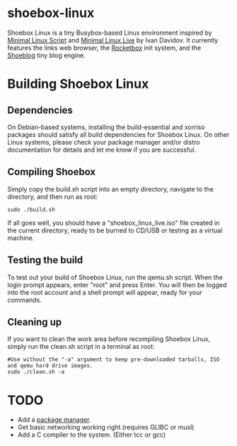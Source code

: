 # shoebox-linux
Shoebox Linux is a tiny Busybox-based Linux environment inspired by [Minimal Linux Script](https://github.com/ivandavidov/minimal-linux-script) and [Minimal Linux Live](https://github.com/ivandavidov/minimal) by Ivan Davidov. It currently features the links web browser, the [Rocketbox](https://github.com/antoniusmisfit/rocketbox-init) init system, and the [Shoeblog](https://github.com/antoniusmisfit/shoeblog) tiny blog engine.
# Building Shoebox Linux
## Dependencies
On Debian-based systems, installing the build-essential and xorriso packages should satisfy all build dependencies for Shoebox Linux. On other Linux systems, please check your package manager and/or distro documentation for details and let me know if you are successful.

## Compiling Shoebox
Simply copy the build.sh script into an empty directory, navigate to the directory, and then run as root:
```
sudo ./build.sh
```
If all goes well, you should have a "shoebox_linux_live.iso" file created in the current directory, ready to be burned to CD/USB or testing as a virtual machine.
## Testing the build
To test out your build of Shoebox Linux, run the qemu.sh script. When the login prompt appears, enter "root" and press Enter. You will then be logged into the root account and a shell prompt will appear, ready for your commands.
## Cleaning up
If you want to clean the work area before recompiling Shoebox Linux, simply run the clean.sh script in a terminal as root:
```
#Use without the "-a" argument to keep pre-downloaded tarballs, ISO and qemu hard drive images.
sudo ./clean.sh -a
```
# TODO
* Add a [package manager](https://github.com/antoniusmisfit/box-package-manager).
* Get basic networking working right.(requires GLIBC or musl)
* Add a C compiler to the system. (Either tcc or gcc)
